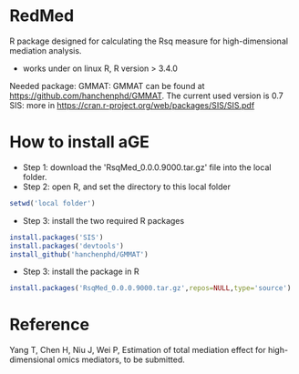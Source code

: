 # RedMed
R package designed for calculating the Rsq measure for high-dimensional mediation analysis. 
* works under on linux R, R version > 3.4.0

Needed package:
GMMAT: GMMAT can be found at https://github.com/hanchenphd/GMMAT. The current used version is 0.7
SIS: more in https://cran.r-project.org/web/packages/SIS/SIS.pdf


# How to install aGE
* Step 1: download the 'RsqMed_0.0.0.9000.tar.gz' file into the local folder.
* Step 2: open R, and set the directory to this local folder 
 ```r
 setwd('local folder')
 ```
 
* Step 3: install the two required R packages
 ```r
install.packages('SIS')
install.packages('devtools')
install_github('hanchenphd/GMMAT')
 ```
* Step 3: install the package in R
```r
install.packages('RsqMed_0.0.0.9000.tar.gz',repos=NULL,type='source')
```

# Reference
Yang T, Chen H, Niu J, Wei P, Estimation of total mediation effect for high-dimensional omics mediators, to be submitted.
